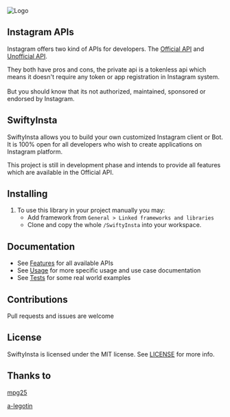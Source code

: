 ![Logo](https://github.com/mgp25/Instagram-API/raw/master/examples/assets/instagram.png) 
## Instagram APIs

Instagram offers two kind of APIs for developers. The [Official API](https://www.instagram.com/developer/) and [Unofficial API](https://github.com/TheM4hd1/SwiftyInsta/blob/master/SwiftyInsta/API/Constants/URLs.swift).

They both have pros and cons, the private api is a tokenless api which means it doesn't require any token or app registration in Instagram system.<br></br>
But you should know that its not authorized, maintained, sponsored or endorsed by Instagram.

## SwiftyInsta

SwiftyInsta allows you to build your own customized Instagram client or Bot. It is 100% open for all developers who wish to create applications on Instagram platform.

This project is still in development phase and intends to provide all features which are available in the Official API.

## Installing

1. To use this library in your project manually you may:
    - Add framework from ```General > Linked frameworks and libraries```
    - Clone and copy the whole ```/SwiftyInsta``` into your workspace.

## Documentation

- See [Features](https://github.com/TheM4hd1/SwiftyInsta/wiki/Features) for all available APIs
- See [Usage](https://github.com/TheM4hd1/SwiftyInsta/wiki/Usage) for more specific usage and use case documentation
- See [Tests](https://github.com/TheM4hd1/SwiftyInsta/tree/master/SwiftyInstaTests) for some real world examples

## Contributions

Pull requests and issues are welcome

## License

SwiftyInsta is licensed under the MIT license. See [LICENSE](https://github.com/TheM4hd1/SwiftyInsta/blob/master/LICENSE) for more info.

## Thanks to

[mpg25](https://github.com/mgp25/Instagram-API)

[a-legotin](https://github.com/a-legotin/InstaSharper)

